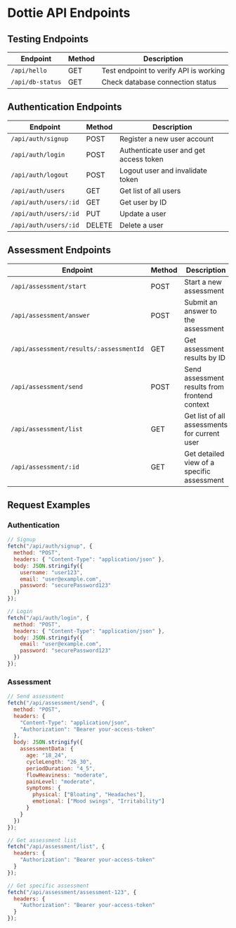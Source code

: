# Dottie API Endpoints

## Testing Endpoints

| Endpoint | Method | Description |
|----------|--------|-------------|
| `/api/hello` | GET | Test endpoint to verify API is working |
| `/api/db-status` | GET | Check database connection status |

## Authentication Endpoints

| Endpoint | Method | Description |
|----------|--------|-------------|
| `/api/auth/signup` | POST | Register a new user account |
| `/api/auth/login` | POST | Authenticate user and get access token |
| `/api/auth/logout` | POST | Logout user and invalidate token |
| `/api/auth/users` | GET | Get list of all users |
| `/api/auth/users/:id` | GET | Get user by ID |
| `/api/auth/users/:id` | PUT | Update a user |
| `/api/auth/users/:id` | DELETE | Delete a user |

## Assessment Endpoints

| Endpoint | Method | Description |
|----------|--------|-------------|
| `/api/assessment/start` | POST | Start a new assessment |
| `/api/assessment/answer` | POST | Submit an answer to the assessment |
| `/api/assessment/results/:assessmentId` | GET | Get assessment results by ID |
| `/api/assessment/send` | POST | Send assessment results from frontend context |
| `/api/assessment/list` | GET | Get list of all assessments for current user |
| `/api/assessment/:id` | GET | Get detailed view of a specific assessment |

## Request Examples

### Authentication

```javascript
// Signup
fetch("/api/auth/signup", {
  method: "POST",
  headers: { "Content-Type": "application/json" },
  body: JSON.stringify({
    username: "user123",
    email: "user@example.com",
    password: "securePassword123"
  })
});

// Login
fetch("/api/auth/login", {
  method: "POST",
  headers: { "Content-Type": "application/json" },
  body: JSON.stringify({
    email: "user@example.com",
    password: "securePassword123"
  })
});
```

### Assessment

```javascript
// Send assessment
fetch("/api/assessment/send", {
  method: "POST",
  headers: {
    "Content-Type": "application/json",
    "Authorization": "Bearer your-access-token"
  },
  body: JSON.stringify({
    assessmentData: {
      age: "18_24",
      cycleLength: "26_30",
      periodDuration: "4_5",
      flowHeaviness: "moderate",
      painLevel: "moderate",
      symptoms: {
        physical: ["Bloating", "Headaches"],
        emotional: ["Mood swings", "Irritability"]
      }
    }
  })
});

// Get assessment list
fetch("/api/assessment/list", {
  headers: {
    "Authorization": "Bearer your-access-token"
  }
});

// Get specific assessment
fetch("/api/assessment/assessment-123", {
  headers: {
    "Authorization": "Bearer your-access-token"
  }
});
``` 